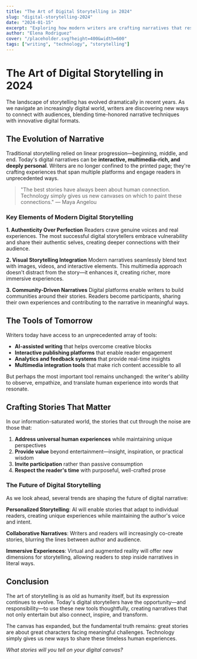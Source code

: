 ```yaml
---
title: "The Art of Digital Storytelling in 2024"
slug: "digital-storytelling-2024"
date: "2024-01-15"
excerpt: "Exploring how modern writers are crafting narratives that resonate in our interconnected world, blending traditional storytelling with digital innovation."
author: "Elena Rodriguez"
cover: "/placeholder.svg?height=400&width=600"
tags: ["writing", "technology", "storytelling"]
---
```


# The Art of Digital Storytelling in 2024

The landscape of storytelling has evolved dramatically in recent years. As we navigate an increasingly digital world, writers are discovering new ways to connect with audiences, blending time-honored narrative techniques with innovative digital formats.

## The Evolution of Narrative

Traditional storytelling relied on linear progression—beginning, middle, and end. Today's digital narratives can be **interactive, multimedia-rich, and deeply personal**. Writers are no longer confined to the printed page; they're crafting experiences that span multiple platforms and engage readers in unprecedented ways.

> "The best stories have always been about human connection. Technology simply gives us new canvases on which to paint these connections." — Maya Angelou

### Key Elements of Modern Digital Storytelling

**1. Authenticity Over Perfection**
Readers crave genuine voices and real experiences. The most successful digital storytellers embrace vulnerability and share their authentic selves, creating deeper connections with their audience.

**2. Visual Storytelling Integration**
Modern narratives seamlessly blend text with images, videos, and interactive elements. This multimedia approach doesn't distract from the story—it enhances it, creating richer, more immersive experiences.

**3. Community-Driven Narratives**
Digital platforms enable writers to build communities around their stories. Readers become participants, sharing their own experiences and contributing to the narrative in meaningful ways.

## The Tools of Tomorrow

Writers today have access to an unprecedented array of tools:

- **AI-assisted writing** that helps overcome creative blocks
- **Interactive publishing platforms** that enable reader engagement
- **Analytics and feedback systems** that provide real-time insights
- **Multimedia integration tools** that make rich content accessible to all

But perhaps the most important tool remains unchanged: the writer's ability to observe, empathize, and translate human experience into words that resonate.

## Crafting Stories That Matter

In our information-saturated world, the stories that cut through the noise are those that:

1. **Address universal human experiences** while maintaining unique perspectives
2. **Provide value** beyond entertainment—insight, inspiration, or practical wisdom
3. **Invite participation** rather than passive consumption
4. **Respect the reader's time** with purposeful, well-crafted prose

### The Future of Digital Storytelling

As we look ahead, several trends are shaping the future of digital narrative:

**Personalized Storytelling**: AI will enable stories that adapt to individual readers, creating unique experiences while maintaining the author's voice and intent.

**Collaborative Narratives**: Writers and readers will increasingly co-create stories, blurring the lines between author and audience.

**Immersive Experiences**: Virtual and augmented reality will offer new dimensions for storytelling, allowing readers to step inside narratives in literal ways.

## Conclusion

The art of storytelling is as old as humanity itself, but its expression continues to evolve. Today's digital storytellers have the opportunity—and responsibility—to use these new tools thoughtfully, creating narratives that not only entertain but also connect, inspire, and transform.

The canvas has expanded, but the fundamental truth remains: great stories are about great characters facing meaningful challenges. Technology simply gives us new ways to share these timeless human experiences.

*What stories will you tell on your digital canvas?*
